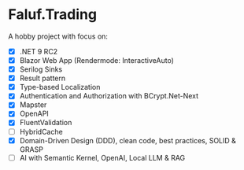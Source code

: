 # Faluf.Trading

A hobby project with focus on:
- [x] .NET 9 RC2
- [x] Blazor Web App (Rendermode: InteractiveAuto)
- [x] Serilog Sinks
- [x] Result pattern
- [x] Type-based Localization
- [x] Authentication and Authorization with BCrypt.Net-Next
- [x] Mapster
- [x] OpenAPI
- [x] FluentValidation
- [ ] HybridCache
- [x] Domain-Driven Design (DDD), clean code, best practices, SOLID & GRASP
- [ ] AI with Semantic Kernel, OpenAI, Local LLM & RAG
